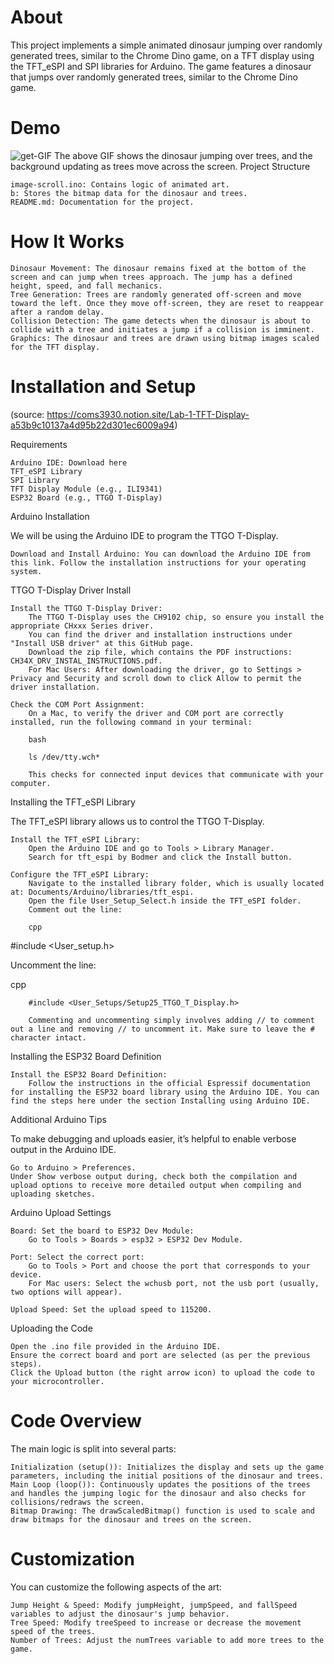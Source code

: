 # About

This project implements a simple animated dinosaur jumping over randomly generated trees, similar to the Chrome Dino game, on a TFT display using the TFT_eSPI and SPI libraries for Arduino. The game features a dinosaur that jumps over randomly generated trees, similar to the Chrome Dino game. 

# Demo
![get-GIF](https://github.com/chrixti/cesmodule1/blob/main/dino.gif)
The above GIF shows the dinosaur jumping over trees, and the background updating as trees move across the screen.
Project Structure

    image-scroll.ino: Contains logic of animated art.
    b: Stores the bitmap data for the dinosaur and trees.
    README.md: Documentation for the project.

# How It Works

    Dinosaur Movement: The dinosaur remains fixed at the bottom of the screen and can jump when trees approach. The jump has a defined height, speed, and fall mechanics.
    Tree Generation: Trees are randomly generated off-screen and move toward the left. Once they move off-screen, they are reset to reappear after a random delay.
    Collision Detection: The game detects when the dinosaur is about to collide with a tree and initiates a jump if a collision is imminent.
    Graphics: The dinosaur and trees are drawn using bitmap images scaled for the TFT display.

# Installation and Setup 
(source: https://coms3930.notion.site/Lab-1-TFT-Display-a53b9c10137a4d95b22d301ec6009a94)

Requirements

    Arduino IDE: Download here
    TFT_eSPI Library
    SPI Library
    TFT Display Module (e.g., ILI9341)
    ESP32 Board (e.g., TTGO T-Display)

Arduino Installation

We will be using the Arduino IDE to program the TTGO T-Display.

    Download and Install Arduino: You can download the Arduino IDE from this link. Follow the installation instructions for your operating system.

TTGO T-Display Driver Install

    Install the TTGO T-Display Driver:
        The TTGO T-Display uses the CH9102 chip, so ensure you install the appropriate CHxxx Series driver.
        You can find the driver and installation instructions under "Install USB driver" at this GitHub page.
        Download the zip file, which contains the PDF instructions: CH34X_DRV_INSTAL_INSTRUCTIONS.pdf.
        For Mac Users: After downloading the driver, go to Settings > Privacy and Security and scroll down to click Allow to permit the driver installation.

    Check the COM Port Assignment:
        On a Mac, to verify the driver and COM port are correctly installed, run the following command in your terminal:

        bash

        ls /dev/tty.wch*

        This checks for connected input devices that communicate with your computer.

Installing the TFT_eSPI Library

The TFT_eSPI library allows us to control the TTGO T-Display.

    Install the TFT_eSPI Library:
        Open the Arduino IDE and go to Tools > Library Manager.
        Search for tft_espi by Bodmer and click the Install button.

    Configure the TFT_eSPI Library:
        Navigate to the installed library folder, which is usually located at: Documents/Arduino/libraries/tft_espi.
        Open the file User_Setup_Select.h inside the TFT_eSPI folder.
        Comment out the line:

        cpp

#include <User_setup.h>

Uncomment the line:

cpp

        #include <User_Setups/Setup25_TTGO_T_Display.h>

        Commenting and uncommenting simply involves adding // to comment out a line and removing // to uncomment it. Make sure to leave the # character intact.

Installing the ESP32 Board Definition

    Install the ESP32 Board Definition:
        Follow the instructions in the official Espressif documentation for installing the ESP32 board library using the Arduino IDE. You can find the steps here under the section Installing using Arduino IDE.

Additional Arduino Tips

To make debugging and uploads easier, it’s helpful to enable verbose output in the Arduino IDE.

    Go to Arduino > Preferences.
    Under Show verbose output during, check both the compilation and upload options to receive more detailed output when compiling and uploading sketches.

Arduino Upload Settings

    Board: Set the board to ESP32 Dev Module:
        Go to Tools > Boards > esp32 > ESP32 Dev Module.

    Port: Select the correct port:
        Go to Tools > Port and choose the port that corresponds to your device.
        For Mac users: Select the wchusb port, not the usb port (usually, two options will appear).

    Upload Speed: Set the upload speed to 115200.

Uploading the Code

    Open the .ino file provided in the Arduino IDE.
    Ensure the correct board and port are selected (as per the previous steps).
    Click the Upload button (the right arrow icon) to upload the code to your microcontroller.
    
# Code Overview

The main logic is split into several parts:

    Initialization (setup()): Initializes the display and sets up the game parameters, including the initial positions of the dinosaur and trees.
    Main Loop (loop()): Continuously updates the positions of the trees and handles the jumping logic for the dinosaur and also checks for collisions/redraws the screen.
    Bitmap Drawing: The drawScaledBitmap() function is used to scale and draw bitmaps for the dinosaur and trees on the screen.

# Customization

You can customize the following aspects of the art:

    Jump Height & Speed: Modify jumpHeight, jumpSpeed, and fallSpeed variables to adjust the dinosaur's jump behavior.
    Tree Speed: Modify treeSpeed to increase or decrease the movement speed of the trees.
    Number of Trees: Adjust the numTrees variable to add more trees to the game.
